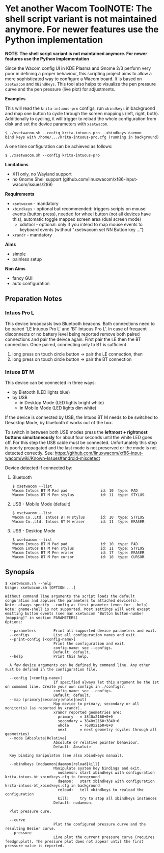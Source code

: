 # Yet another Wacom Tool**NOTE: The shell script variant is not maintained anymore. For newer features use the Python implementation**

**NOTE: The shell script variant is not maintained anymore. For newer features use the Python implementation**  

Since the Wacom config UI in KDE Plasma and Gnome 2/3 perform very poor in defining a proper behaviour,
this scripting project aims to allow a more sophisticated way to configure a Wacom board.
It is based on `xsetwacom` and `XBindKeys`.
This tool also helps to visualize the pen pressure curve and the pen pressure (live plot) for adjustments.

**Examples**

This will read the `krita-intuous-pro` configs, run `xbindkeys` in backgruond and map one button to cycle through the screen mappings (left, right, both).
Additionally to cycling, it will trigger to reload the whole configuration from disk and set the device parameters with `xsetwacom`.

    $ ./xsetwacom.sh --config krita-intuous-pro --xbindkeys daemon
    bind keys with /home/.../krita-intuous-pro.cfg (running in background)

A one time configuration can be achieved as follows:

    $ ./xsetwacom.sh --config krita-intuous-pro

**Limitations**

- X11 only, no Wayland support
- no Gnome Shell support (github.com/linuxwacom/xf86-input-wacom/issues/289)


**Requirements**

- `xsetwacom` - mandatory
- `xbindkeys` - optional but recommended: triggers scripts on mouse events (button press), needed for wheel button (not all devices have this), automatic toggle mapped screen area (dual screen mode)
  - xdotool - optional: only if you intend to map mouse events to keyboard events (without "xsetwacom set NN Button key ...")
- `xrandr` - mandatory

**Aims**

- simple
- painless setup

**Non Aims**

- fancy GUI
- auto configuration

## Preparation Notes

### Intuos Pro L

This device broadcasts two Bluetooth beacons. Both connections need to be paired 'LE Intuous Pro L' and 'BT Intuous Pro L'.
In case of frequent disconnects or no battery level being reported remove both paired connections and pair the deivce again.
First pair the LE then the BT connection. Once paired, connecting only to BT is sufficient.

1. long press on touch circle button -> pair the LE connection, then
2. long press on touch circle button -> pair the BT connection

### Intuos BT M

This device can be connected in three ways:

- by Bletooth (LED lights blue)
- by USB
  - in Desktop Mode (LED lights bright white)
  - in Mobile Mode (LED lights dim white)
  
If the device is connected by USB, the Intuos BT M needs to be switched to Descktop Mode, by bluetooth it works out of the box.

To switch in between both USB modes press the **leftmost + rightmost buttons simultaneously** for about four seconds until the white LED goes off.
For this step the USB cable must be connected.
Unfortunately this step is poorly propagated and the last mode is not preserved or the mode is not detected correctly.
See: https://github.com/linuxwacom/xf86-input-wacom/wiki/Known-Issues#android-misdetect

Device detected if connected by:

1. Bluetooth

       $ xsetwacom --list
       Wacom Intuos BT M Pad pad               id: 10  type: PAD
       Wacom Intuos BT M Pen stylus            id: 11  type: STYLUS

2. USB - Mobile Mode (default)

       $ xsetwacom --list
       Wacom Co.,Ltd. Intuos BT M stylus       id: 10  type: STYLUS
       Wacom Co.,Ltd. Intuos BT M eraser       id: 11  type: ERASER

3. USB - Desktop Mode

       $ xsetwacom --list
       Wacom Intuos BT M Pad pad               id: 10  type: PAD
       Wacom Intuos BT M Pen stylus            id: 11  type: STYLUS
       Wacom Intuos BT M Pen eraser            id: 17  type: ERASER
       Wacom Intuos BT M Pen cursor            id: 18  type: CURSOR
       

## Synopsis
    $ xsetwacom.sh --help
    Usage: xsetwacom.sh [OPTION ...] 

    Without command line arguments the script loads the default conguration and applies the parameters to attached device(s).
    Note: always specify --config as first prameter (even for --help).
    Note: gnome-shell is not supported. Most settings will work except emitting button events (see man xsetwacom "Button button-number [mapping]" in section PARAMETERS)
    Options:

      --parameters        Print all supported device parameters and exit.
      --configs           List all configuration names and exit.
      --print-config [<config-name>]
                          Print the configuration and exit.
                          config-name: see --configs.
                          Default: default.
      --help              Print this help.

      A few device arguments can be defined by command line. Any other must be defined in the configuration file.

      --config [<config-name>]
                          If specified always let this argument be the 1st on command line. Create your own configs in ./configs/.
                          config-name: see --configs.
                          Default: default.
      --map [primary|seconary|whole|next]
                          Map device to primary, secondary or all monitor(s) (as reported by xrandr).
                          xrandr reported geometries are:
                            primary   = 3840x2160+0+0
                            secondary = 3840x2160+3840+0
                            whole     = 7680x2160+0+0
                            next      = next geometry (cycles through all geometries)
      --mode [Absolute|Relative]
                          Absolute or relative pointer behaviour.
                          Default: Absolute

      Key binding manipulaton (see also xbindkeys manual).

      --xbindkeys [nodaemon|daemon|reload|kill]
                          Manipulate system key bindings and exit.
                            nodaemon: start xbindkeys with configuration krita-intuos-bt_xbindkeys.cfg in foreground
                            daemon:   start xbindkeys with configuration krita-intuos-bt_xbindkeys.cfg in background
                            reload:   tell xbindkeys to reaload the configuration
                            kill:     try to stop all xbindkeys instances
                          Default: nodaemon.

      Plot pressure cure.

      --curve
                          Plot the configured pressure curve and the resulting Bezier curve.
      --pressure
                          Live plot the current pressure curve (requires feedgnuplot). The pressure plot does not appear until the first pressure value is reported.
